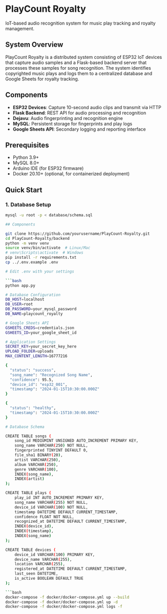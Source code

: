 # PlayCount Royalty

IoT-based audio recognition system for music play tracking and royalty management.

## System Overview

PlayCount Royalty is a distributed system consisting of ESP32 IoT devices that capture audio samples and a Flask-based backend server that processes these samples for song recognition. The system identifies copyrighted music plays and logs them to a centralized database and Google Sheets for royalty tracking.



## Components

- **ESP32 Devices**: Capture 10-second audio clips and transmit via HTTP
- **Flask Backend**: REST API for audio processing and recognition
- **Dejavu**: Audio fingerprinting and recognition engine
- **MySQL**: Persistent storage for fingerprints and play logs
- **Google Sheets API**: Secondary logging and reporting interface

## Prerequisites

- Python 3.9+
- MySQL 8.0+
- Arduino IDE (for ESP32 firmware)
- Docker 20.10+ (optional, for containerized deployment)

## Quick Start

### 1. Database Setup

```bash
mysql -u root -p < database/schema.sql

## Components

git clone https://github.com/yourusername/PlayCount-Royalty.git
cd PlayCount-Royalty/backend
python -m venv venv
source venv/bin/activate  # Linux/Mac
# venv\Scripts\activate  # Windows
pip install -r requirements.txt
cp ../.env.example .env

# Edit .env with your settings

```bash
python app.py

# Database Configuration
DB_HOST=localhost
DB_USER=root
DB_PASSWORD=your_mysql_password
DB_NAME=playcount_royalty

# Google Sheets API
GSHEETS_CREDS=credentials.json
GSHEETS_ID=your_google_sheet_id

# Application Settings
SECRET_KEY=your_secret_key_here
UPLOAD_FOLDER=uploads
MAX_CONTENT_LENGTH=16777216

{
  "status": "success",
  "song_name": "Recognized Song Name",
  "confidence": 95.5,
  "device_id": "esp32_001",
  "timestamp": "2024-01-15T10:30:00.000Z"
}

{
  "status": "healthy",
  "timestamp": "2024-01-15T10:30:00.000Z"
}

# Database Schema

CREATE TABLE songs (
    song_id MEDIUMINT UNSIGNED AUTO_INCREMENT PRIMARY KEY,
    song_name VARCHAR(250) NOT NULL,
    fingerprinted TINYINT DEFAULT 0,
    file_sha1 BINARY(20),
    artist VARCHAR(250),
    album VARCHAR(250),
    genre VARCHAR(100),
    INDEX(song_name),
    INDEX(artist)
);

CREATE TABLE plays (
    play_id INT AUTO_INCREMENT PRIMARY KEY,
    song_name VARCHAR(255) NOT NULL,
    device_id VARCHAR(100) NOT NULL,
    timestamp DATETIME DEFAULT CURRENT_TIMESTAMP,
    confidence FLOAT NOT NULL,
    recognized_at DATETIME DEFAULT CURRENT_TIMESTAMP,
    INDEX(device_id),
    INDEX(timestamp),
    INDEX(song_name)
);

CREATE TABLE devices (
    device_id VARCHAR(100) PRIMARY KEY,
    device_name VARCHAR(255),
    location VARCHAR(255),
    registered_at DATETIME DEFAULT CURRENT_TIMESTAMP,
    last_seen DATETIME,
    is_active BOOLEAN DEFAULT TRUE
);

```bash
docker-compose -f docker/docker-compose.yml up --build
docker-compose -f docker/docker-compose.yml up -d
docker-compose -f docker/docker-compose.yml logs -f
